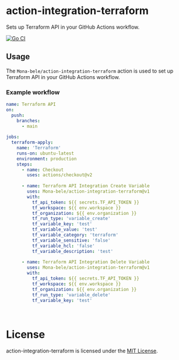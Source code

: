 # action-integration-terraform
Sets up Terraform API in your GitHub Actions workflow.

[![Go CI](https://github.com/Mona-bele/action-integration-terraform/actions/workflows/go_ci.yml/badge.svg)](https://github.com/Mona-bele/action-integration-terraform/actions/workflows/go_ci.yml)

## Usage

The `Mona-bele/action-integration-terraform` action is used to set up Terraform API in your GitHub Actions workflow.

### Example workflow

```yaml
name: Terraform API
on:
  push:
    branches:
      - main
        
jobs:
  terraform-apply:
    name: 'Terraform'
    runs-on: ubuntu-latest
    environment: production
    steps:
      - name: Checkout
        uses: actions/checkout@v2
      
      - name: Terraform API Integration Create Variable
        uses: Mona-bele/action-integration-terraform@v1
        with:
          tf_api_token: ${{ secrets.TF_API_TOKEN }}
          tf_workspace: ${{ env.workspace }}
          tf_organization: ${{ env.organization }}
          tf_run_type: 'variable_create'
          tf_variable_key: 'test'
          tf_variable_value: 'test'
          tf_variable_category: 'terraform'
          tf_variable_sensitive: 'false'
          tf_variable_hcl: 'false'
          tf_variable_description: 'test'
          
      - name: Terraform API Integration Delete Variable
        uses: Mona-bele/action-integration-terraform@v1
        with:
          tf_api_token: ${{ secrets.TF_API_TOKEN }}
          tf_workspace: ${{ env.workspace }}
          tf_organization: ${{ env.organization }}
          tf_run_type: 'variable_delete'
          tf_variable_key: 'test'
      
      

```

# License
action-integration-terraform is licensed under the [MIT License](./LICENSE).